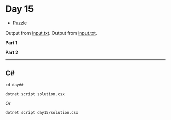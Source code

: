 # Day 15

- [Puzzle](PUZZLE.md)

Output from [input.txt](input.txt).
Output from [input.txt](day15/input.txt).

**Part 1**

> 

**Part 2**

> 

---

## C#

`cd day##`

`dotnet script solution.csx`

Or

`dotnet script day15/solution.csx`
